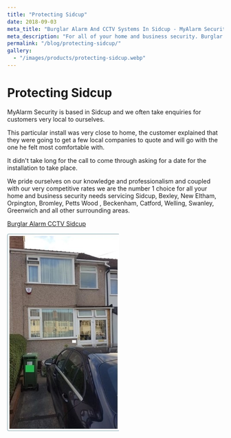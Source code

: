 ```yaml
---
title: "Protecting Sidcup"
date: 2018-09-03
meta_title: "Burglar Alarm And CCTV Systems In Sidcup - MyAlarm Security"
meta_description: "For all of your home and business security. Burglar Alarm Servicing, Burglar Alarm Installation, Alarm Battery and CCTV. Call 020 8302 4065 or email us."
permalink: "/blog/protecting-sidcup/"
gallery:
  - "/images/products/protecting-sidcup.webp"
---
```


# Protecting Sidcup

MyAlarm Security is based in Sidcup and we often take enquiries for customers very local to ourselves.

This particular install was very close to home, the customer explained that they were going to get a few local companies to quote and will go with the one he felt most comfortable with.

It didn\'t take long for the call to come through asking for a date for the installation to take place.

We pride ourselves on our knowledge and professionalism and coupled with our very competitive rates we are the number 1 choice for all your home and business security needs servicing Sidcup, Bexley, New Eltham, Orpington, Bromley, Petts Wood , Beckenham, Catford, Welling, Swanley, Greenwich and all other surrounding areas.

[Burglar Alarm CCTV Sidcup](/categories/special-offers/)

![Protecting Sidcup](/images/news/news-protecting-sidcup-jn9si5jbcdxqo5xc68hz.jpg)